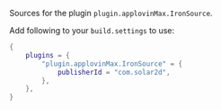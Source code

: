 Sources for the plugin `plugin.applovinMax.IronSource`.

Add following to your `build.settings` to use:
```lua
{
    plugins = {
        "plugin.applovinMax.IronSource" = {
            publisherId = "com.solar2d",
        },
    },
}
```

